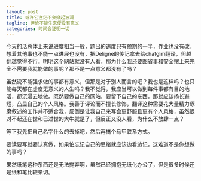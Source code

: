 ```yaml
---
layout: post
title: 或许它注定不会掀起波澜
tagline: 但绝不能生来便没有意义
categories: 时间会证明一切
---
```


今天的活总体上来说进度相当一般，题出的速度只有预期的一半，作业也没有改。想着其他事也不能一点进展也没有，把Deligne的传记拿去给chatglm翻译，但越翻越觉得不行。明明这个网站就没有人看，那为什么我还要图省事和安全摆上来完全不需要我就能做的事呢？那不是一点意义都没有了吗？

虽然说不能强求做的事都有意义，但那是对于别人而言的吧？我也是这样吗？也只能每天都在虚度无意义的人生吗？我不觉得，我应当可以做到每件事都有目的地活，都沉浸去地做。既然要做自己的网站，要留下自己的东西，那就应该扬长避短，凸显自己的个人风格。我善于评论而不擅长修饰，翻译这种需要花大量精力琢磨叙述的工作并不适合我，反倒是让我自己来写会更舒服且更有个人风格，虽然很对不起还在世和已过世的大牛就是了，但反正又没人看，为什么不放肆一点？

等下我先把自己名字什么的去掉吧，然后再搞个马甲联系方式。

要读要写就要认真做，如果怕忘记自己的思绪就应该边看边记，这难道不是你想做的事吗？

果然纸笔这种东西还是无法抛弃啊，虽然已经拥抱无纸化办公了，但是很多时候还是纸和笔比较亲切。